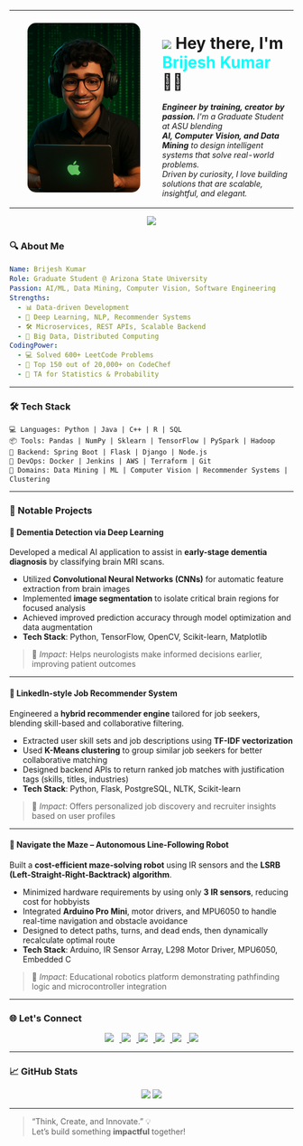
<table>
  <tr>
    <td width="250" align="center">
      <img src="https://github.com/Brijesh03032001/Brijesh03032001/blob/main/github3dBrijesh.png" width="200" style="border-radius: 15px;" alt="Brijesh Kumar"/>
    </td>
    <td>
      <h1>
        <img src="https://media.giphy.com/media/hvRJCLFzcasrR4ia7z/giphy.gif" width="28"> 
        Hey there, I'm <span style="color:#00FFFF"><b>Brijesh Kumar</b></span> 👨‍💻
      </h1>
      <p>
        <i><b>Engineer by training, creator by passion.</b> I'm a Graduate Student at ASU blending<br>
        <b>AI, Computer Vision, and Data Mining</b> to design intelligent systems that solve real-world problems.<br>
        Driven by curiosity, I love building solutions that are scalable, insightful, and elegant.</i>
      </p>
    </td>
  </tr>
</table>

<p align="center">
  <img src="https://readme-typing-svg.herokuapp.com?font=Fira+Code&size=28&pause=1000&color=00FF00&center=true&vCenter=true&width=1000&lines=Graduate+Student+@+ASU;AI+%7C+ML+%7C+Computer+Vision;Data+Mining+%7C+Big+Data+%7C+DevOps+Engineer;600%2B+LeetCode+Problems+Solved;Top+150+on+CodeChef;Think+Code+Create+Repeat+%F0%9F%94%A5">
</p>



### 🔍 About Me

```yaml
Name: Brijesh Kumar
Role: Graduate Student @ Arizona State University
Passion: AI/ML, Data Mining, Computer Vision, Software Engineering
Strengths:
  - 📊 Data-driven Development
  - 🧠 Deep Learning, NLP, Recommender Systems
  - 🛠️ Microservices, REST APIs, Scalable Backend
  - 🧮 Big Data, Distributed Computing
CodingPower:
  - 💻 Solved 600+ LeetCode Problems
  - 🏅 Top 150 out of 20,000+ on CodeChef
  - 🔢 TA for Statistics & Probability
``` 

---

### 🛠️ Tech Stack

```
💻 Languages: Python | Java | C++ | R | SQL
📦 Tools: Pandas | NumPy | Sklearn | TensorFlow | PySpark | Hadoop
🧱 Backend: Spring Boot | Flask | Django | Node.js
🧰 DevOps: Docker | Jenkins | AWS | Terraform | Git
🧠 Domains: Data Mining | ML | Computer Vision | Recommender Systems | Clustering
```

---

### 🚀 Notable Projects


#### 🧠 Dementia Detection via Deep Learning
Developed a medical AI application to assist in **early-stage dementia diagnosis** by classifying brain MRI scans.  
- Utilized **Convolutional Neural Networks (CNNs)** for automatic feature extraction from brain images  
- Implemented **image segmentation** to isolate critical brain regions for focused analysis  
- Achieved improved prediction accuracy through model optimization and data augmentation  
- **Tech Stack**: Python, TensorFlow, OpenCV, Scikit-learn, Matplotlib  
> 📌 *Impact*: Helps neurologists make informed decisions earlier, improving patient outcomes

---

#### 👔 LinkedIn-style Job Recommender System
Engineered a **hybrid recommender engine** tailored for job seekers, blending skill-based and collaborative filtering.  
- Extracted user skill sets and job descriptions using **TF-IDF vectorization**  
- Used **K-Means clustering** to group similar job seekers for better collaborative matching  
- Designed backend APIs to return ranked job matches with justification tags (skills, titles, industries)  
- **Tech Stack**: Python, Flask, PostgreSQL, NLTK, Scikit-learn  
> 📌 *Impact*: Offers personalized job discovery and recruiter insights based on user profiles

---

#### 🤖 Navigate the Maze – Autonomous Line-Following Robot
Built a **cost-efficient maze-solving robot** using IR sensors and the **LSRB (Left-Straight-Right-Backtrack) algorithm**.  
- Minimized hardware requirements by using only **3 IR sensors**, reducing cost for hobbyists  
- Integrated **Arduino Pro Mini**, motor drivers, and MPU6050 to handle real-time navigation and obstacle avoidance  
- Designed to detect paths, turns, and dead ends, then dynamically recalculate optimal route  
- **Tech Stack**: Arduino, IR Sensor Array, L298 Motor Driver, MPU6050, Embedded C  
> 📌 *Impact*: Educational robotics platform demonstrating pathfinding logic and microcontroller integration
---
### 🌐 Let's Connect

<p align="center">
  <a href="https://linkedin.com/in/brijeshkumar03" target="_blank">
    <img src="https://img.shields.io/badge/LinkedIn-0A66C2?style=for-the-badge&logo=linkedin&logoColor=white" style="margin-right: 10px;" />
  </a>
  <a href="https://leetcode.com/brijesh03032001" target="_blank">
    <img src="https://img.shields.io/badge/LeetCode-FFA116?style=for-the-badge&logo=leetcode&logoColor=black" style="margin-right: 10px;" />
  </a>
  <a href="https://codeforces.com/profile/brijesh03032001" target="_blank">
    <img src="https://img.shields.io/badge/Codeforces-1F8ACB?style=for-the-badge&logo=codeforces&logoColor=white" style="margin-right: 10px;" />
  </a>
  <a href="https://www.hackerrank.com/sainibrijesh01" target="_blank">
    <img src="https://img.shields.io/badge/HackerRank-2EC866?style=for-the-badge&logo=hackerrank&logoColor=white" style="margin-right: 10px;" />
  </a>
  <a href="https://medium.com/@sainibrijesh01" target="_blank">
    <img src="https://img.shields.io/badge/Medium-12100E?style=for-the-badge&logo=medium&logoColor=white" style="margin-right: 10px;" />
  </a>
  <a href="https://instagram.com/sainibrijesh03" target="_blank">
    <img src="https://img.shields.io/badge/Instagram-E4405F?style=for-the-badge&logo=instagram&logoColor=white" />
  </a>
</p>

---

### 📈 GitHub Stats

<p align="center">
  <img src="https://github-readme-stats.vercel.app/api?username=brijesh03032001&show_icons=true&count_private=true&theme=radical" height="170" />
  <img src="https://github-readme-stats.vercel.app/api/top-langs/?username=brijesh03032001&layout=compact&theme=radical" height="170"/>
</p>

---

> “Think, Create, and Innovate.” 💡  
> Let’s build something **impactful** together!

